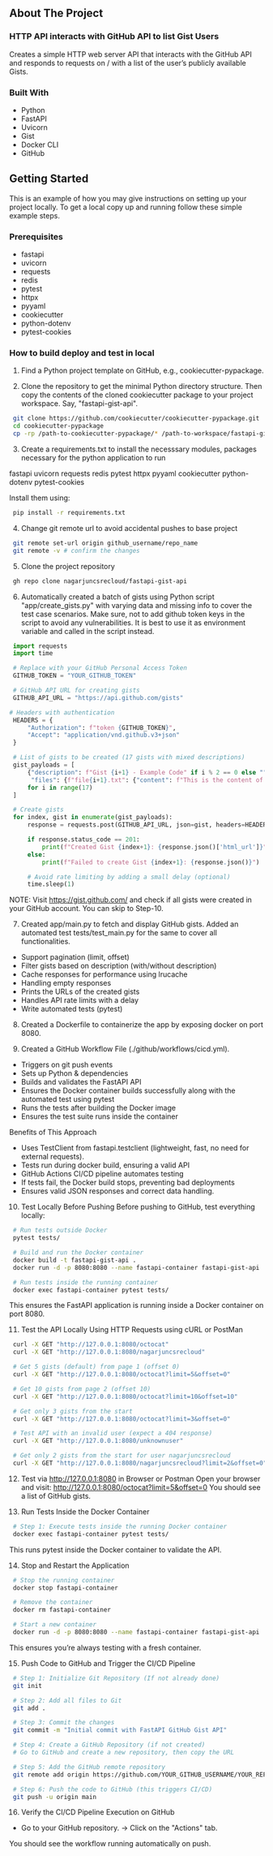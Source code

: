 <!-- ABOUT THE PROJECT -->
## About The Project
### HTTP API interacts with GitHub API to list Gist Users

Creates a simple HTTP web server API that interacts with the GitHub API and responds to requests on /<USER> with a list of the user’s publicly available Gists.

### Built With

* Python
* FastAPI
* Uvicorn
* Gist
* Docker CLI
* GitHub

<!-- GETTING STARTED -->
## Getting Started

This is an example of how you may give instructions on setting up your project locally.
To get a local copy up and running follow these simple example steps.

### Prerequisites

* fastapi
* uvicorn
* requests
* redis
* pytest
* httpx
* pyyaml
* cookiecutter
* python-dotenv
* pytest-cookies

### How to build deploy and test in local

1. Find a Python project template on GitHub, e.g., cookiecutter-pypackage.

2. Clone the repository to get the minimal Python directory structure. Then copy the contents of the cloned cookiecutter package to your project workspace. Say, "fastapi-gist-api".
  ```sh
   git clone https://github.com/cookiecutter/cookiecutter-pypackage.git
   cd cookiecutter-pypackage
   cp -rp /path-to-cookiecutter-pypackage/* /path-to-workspace/fastapi-gist-api/
  ```

3. Create a requirements.txt to install the necesssary modules, packages necessary for the python application to run

fastapi
uvicorn
requests
redis
pytest
httpx
pyyaml
cookiecutter
python-dotenv
pytest-cookies

Install them using:
  ```sh
   pip install -r requirements.txt
  ```

4. Change git remote url to avoid accidental pushes to base project
  ```sh
   git remote set-url origin github_username/repo_name
   git remote -v # confirm the changes
  ```
5. Clone the project repository
  ```sh
   gh repo clone nagarjuncsrecloud/fastapi-gist-api
  ```
6. Automatically created a batch of gists using Python script "app/create_gists.py" with varying data and missing info to cover the test case scenarios. Make sure, not to add github token keys in the script to avoid any vulnerabilities. It is best to use it as environment variable and called in the script instead.
  ```python
   import requests
   import time

   # Replace with your GitHub Personal Access Token
   GITHUB_TOKEN = "YOUR_GITHUB_TOKEN"

   # GitHub API URL for creating gists
   GITHUB_API_URL = "https://api.github.com/gists"

  # Headers with authentication
   HEADERS = {
       "Authorization": f"token {GITHUB_TOKEN}",
       "Accept": "application/vnd.github.v3+json"
   }

   # List of gists to be created (17 gists with mixed descriptions)
   gist_payloads = [
       {"description": f"Gist {i+1} - Example Code" if i % 2 == 0 else "", "public": True,
        "files": {f"file{i+1}.txt": {"content": f"This is the content of Gist {i+1}"}}}
       for i in range(17)
   ]

   # Create gists
   for index, gist in enumerate(gist_payloads):
       response = requests.post(GITHUB_API_URL, json=gist, headers=HEADERS)

       if response.status_code == 201:
           print(f"Created Gist {index+1}: {response.json()['html_url']}")
       else:
           print(f"Failed to create Gist {index+1}: {response.json()}")

       # Avoid rate limiting by adding a small delay (optional)
       time.sleep(1)
  ```
NOTE: Visit https://gist.github.com/ and check if all gists were created in your GitHub account. You can skip to Step-10.

7. Created app/main.py to fetch and display GitHub gists. Added an automated test tests/test_main.py for the same to cover all functionalities. 

* Support pagination (limit, offset)
* Filter gists based on description (with/without description)
* Cache responses for performance using lrucache
* Handling empty responses
* Prints the URLs of the created gists
* Handles API rate limits with a delay
* Write automated tests (pytest)

8. Created a Dockerfile to containerize the app by exposing docker on port 8080.

9. Created a GitHub Workflow File (./github/workflows/cicd.yml).

* Triggers on git push events
* Sets up Python & dependencies
* Builds and validates the FastAPI API
* Ensures the Docker container builds successfully along with the automated test using pytest
* Runs the tests after building the Docker image
* Ensures the test suite runs inside the container

Benefits of This Approach

* Uses TestClient from fastapi.testclient (lightweight, fast, no need for external requests).
* Tests run during docker build, ensuring a valid API
* GitHub Actions CI/CD pipeline automates testing
* If tests fail, the Docker build stops, preventing bad deployments
* Ensures valid JSON responses and correct data handling.

10. Test Locally Before Pushing
Before pushing to GitHub, test everything locally:
```sh
 # Run tests outside Docker
 pytest tests/

 # Build and run the Docker container
 docker build -t fastapi-gist-api .
 docker run -d -p 8080:8080 --name fastapi-container fastapi-gist-api

 # Run tests inside the running container
 docker exec fastapi-container pytest tests/
```
This ensures the FastAPI application is running inside a Docker container on port 8080.

11. Test the API Locally Using HTTP Requests using cURL or PostMan
```sh
 curl -X GET "http://127.0.0.1:8080/octocat"
 curl -X GET "http://127.0.0.1:8080/nagarjuncsrecloud"

 # Get 5 gists (default) from page 1 (offset 0)
 curl -X GET "http://127.0.0.1:8080/octocat?limit=5&offset=0"

 # Get 10 gists from page 2 (offset 10)
 curl -X GET "http://127.0.0.1:8080/octocat?limit=10&offset=10"

 # Get only 3 gists from the start
 curl -X GET "http://127.0.0.1:8080/octocat?limit=3&offset=0"

 # Test API with an invalid user (expect a 404 response)
 curl -X GET "http://127.0.0.1:8080/unknownuser"

 # Get only 2 gists from the start for user nagarjuncsrecloud
 curl -X GET "http://127.0.0.1:8080/nagarjuncsrecloud?limit=2&offset=0"
```

12. Test via http://127.0.0.1:8080 in Browser or Postman
    Open your browser and visit:
        http://127.0.0.1:8080/octocat?limit=5&offset=0
    You should see a list of GitHub gists.

13. Run Tests Inside the Docker Container
```sh
 # Step 1: Execute tests inside the running Docker container
 docker exec fastapi-container pytest tests/
```
This runs pytest inside the Docker container to validate the API.

14. Stop and Restart the Application
```sh
 # Stop the running container
 docker stop fastapi-container

 # Remove the container
 docker rm fastapi-container

 # Start a new container
 docker run -d -p 8080:8080 --name fastapi-container fastapi-gist-api
```
This ensures you’re always testing with a fresh container.

15. Push Code to GitHub and Trigger the CI/CD Pipeline
```sh
 # Step 1: Initialize Git Repository (If not already done)
 git init

 # Step 2: Add all files to Git
 git add .

 # Step 3: Commit the changes
 git commit -m "Initial commit with FastAPI GitHub Gist API"

 # Step 4: Create a GitHub Repository (if not created)
 # Go to GitHub and create a new repository, then copy the URL

 # Step 5: Add the GitHub remote repository
 git remote add origin https://github.com/YOUR_GITHUB_USERNAME/YOUR_REPOSITORY.git

 # Step 6: Push the code to GitHub (this triggers CI/CD)
 git push -u origin main
```

16. Verify the CI/CD Pipeline Execution on GitHub
* Go to your GitHub repository. -> Click on the "Actions" tab. 

You should see the workflow running automatically on push.
